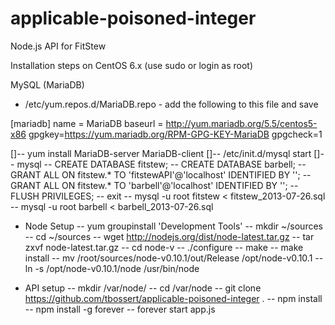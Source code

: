 applicable-poisoned-integer
===========================

Node.js API for FitStew

Installation steps on CentOS 6.x  (use sudo or login as root)

MySQL (MariaDB)
- /etc/yum.repos.d/MariaDB.repo  -  add the following to this file and save

[mariadb]
name = MariaDB
baseurl = http://yum.mariadb.org/5.5/centos5-x86
gpgkey=https://yum.mariadb.org/RPM-GPG-KEY-MariaDB
gpgcheck=1

[]-- yum install MariaDB-server MariaDB-client
[]-- /etc/init.d/mysql start
[]-- mysql 
-- CREATE DATABASE fitstew;
-- CREATE DATABASE barbell;
-- GRANT ALL ON fitstew.* TO 'fitstewAPI'@'localhost' IDENTIFIED BY '<password>';
-- GRANT ALL ON fitstew.* TO 'barbell'@'localhost' IDENTIFIED BY '<password>';
-- FLUSH PRIVILEGES;
-- exit
-- mysql -u root fitstew < fitstew_2013-07-26.sql
-- mysql -u root barbell < barbell_2013-07-26.sql

- Node Setup
-- yum groupinstall 'Development Tools'
-- mkdir ~/sources
-- cd ~/sources
-- wget http://nodejs.org/dist/node-latest.tar.gz
-- tar zxvf node-latest.tar.gz
-- cd node-v<TAB>
-- ./configure
-- make
-- make install
-- mv /root/sources/node-v0.10.1/out/Release /opt/node-v0.10.1
-- ln -s /opt/node-v0.10.1/node /usr/bin/node

- API setup
-- mkdir /var/node/
-- cd /var/node
-- git clone https://github.com/tbossert/applicable-poisoned-integer .
-- npm install
-- npm install -g forever
-- forever start app.js
